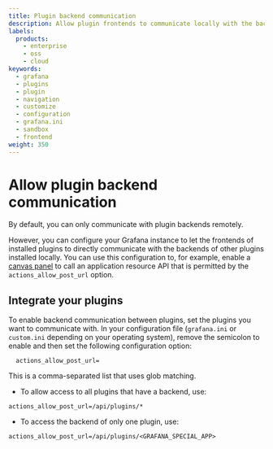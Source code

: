 ```yaml
---
title: Plugin backend communication
description: Allow plugin frontends to communicate locally with the backends of other installed plugins.
labels:
  products:
    - enterprise
    - oss
    - cloud
keywords:
  - grafana
  - plugins
  - plugin
  - navigation
  - customize
  - configuration
  - grafana.ini
  - sandbox
  - frontend
weight: 350
---
```


# Allow plugin backend communication

By default, you can only communicate with plugin backends remotely. 

However, you can configure your Grafana instance to let the frontends of installed plugins to directly communicate with the backends of other plugins installed locally. You can use this configuration to, for example, enable a [canvas panel](https://grafana.com/docs/grafana/latest/panels-visualizations/visualizations/canvas/) to call an application resource API that is permitted by the `actions_allow_post_url` option.

## Integrate your plugins

To enable backend communication between plugins, set the plugins you want to communicate with. In your configuration file (`grafana.ini` or `custom.ini` depending on your operating system), remove the semicolon to enable and then set the following configuration option:

```
  actions_allow_post_url=
```

This is a comma-separated list that uses glob matching.

- To allow access to all plugins that have a backend, use:

```
actions_allow_post_url=/api/plugins/*
```

- To access the backend of only one plugin, use:

```
actions_allow_post_url=/api/plugins/<GRAFANA_SPECIAL_APP>
```
